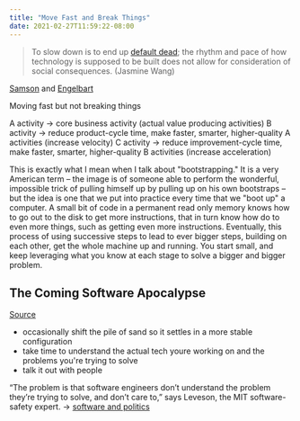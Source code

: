 ```yaml
---
title: "Move Fast and Break Things"
date: 2021-02-27T11:59:22-08:00
---
```


> To slow down is to end up [default dead](http://www.paulgraham.com/aord.html); the rhythm and pace of how technology is supposed to be built does not allow for consideration of social consequences. (Jasmine Wang)

[Samson](https://www.samsonzhang.com/2021/01/19/how-to-innovate-and-create-a-culture-of-innovation.html) and [Engelbart](https://www.dougengelbart.org/content/view/348/000/)

Moving fast but not breaking things

A activity -> core business activity (actual value producing activities)
B activity -> reduce product-cycle time, make faster, smarter, higher-quality A activities (increase velocity)
C activity -> reduce improvement-cycle time, make faster, smarter, higher-quality B activities (increase acceleration)

This is exactly what I mean when I talk about "bootstrapping." It is a very American term – the image is of someone able to perform the wonderful, impossible trick of pulling himself up by pulling up on his own bootstraps – but the idea is one that we put into practice every time that we "boot up" a computer. A small bit of code in a permanent read only memory knows how to go out to the disk to get more instructions, that in turn know how do to even more things, such as getting even more instructions. Eventually, this process of using successive steps to lead to ever bigger steps, building on each other, get the whole machine up and running. You start small, and keep leveraging what you know at each stage to solve a bigger and bigger problem.

## The Coming Software Apocalypse
[Source](https://outline.com/AKHJUv)
- occasionally shift the pile of sand so it settles in a more stable configuration
- take time to understand the actual tech youre working on and the problems you're trying to solve
- talk it out with people

“The problem is that software engineers don’t understand the problem they’re trying to solve, and don’t care to,” says Leveson, the MIT software-safety expert. -> [software and politics](thoughts/software%20and%20politics.md)

